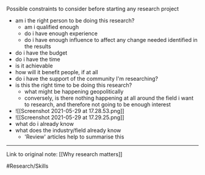 Possible constraints to consider before starting any research project
- am i the right person to be doing this research?
	- am i qualified enough
	- do i have enough experience
	- do i have enough influence to affect any change needed identified in the results
- do i have the budget
- do i have the time
- is it achievable
- how will it benefit people, if at all
- do i have the support of the community I'm researching?
- is this the right time to be doing this research?
	- what might be happening geopolitically
	- conversely, is there nothing happening at all around the field i want to research, and therefore not going to be enough interest
- ![[Screenshot 2021-05-29 at 17.28.53.png]]
- ![[Screenshot 2021-05-29 at 17.29.25.png]]
- what do i already know
- what does the industry/field already know
	- 'Review' articles help to summarise this

---
Link to original note:
[[Why research matters]]

#Research/Skills 